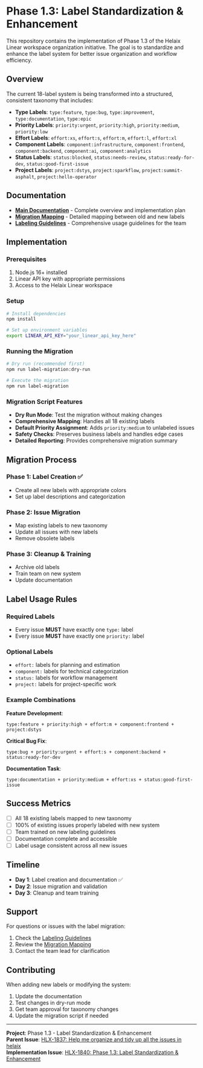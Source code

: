 # Phase 1.3: Label Standardization & Enhancement

This repository contains the implementation of Phase 1.3 of the Helaix Linear workspace organization initiative. The goal is to standardize and enhance the label system for better issue organization and workflow efficiency.

## Overview

The current 18-label system is being transformed into a structured, consistent taxonomy that includes:

- **Type Labels**: `type:feature`, `type:bug`, `type:improvement`, `type:documentation`, `type:epic`
- **Priority Labels**: `priority:urgent`, `priority:high`, `priority:medium`, `priority:low`
- **Effort Labels**: `effort:xs`, `effort:s`, `effort:m`, `effort:l`, `effort:xl`
- **Component Labels**: `component:infrastructure`, `component:frontend`, `component:backend`, `component:ai`, `component:analytics`
- **Status Labels**: `status:blocked`, `status:needs-review`, `status:ready-for-dev`, `status:good-first-issue`
- **Project Labels**: `project:dstys`, `project:sparkflow`, `project:summit-asphalt`, `project:hello-operator`

## Documentation

- **[Main Documentation](docs/linear/label-standardization/README.md)** - Complete overview and implementation plan
- **[Migration Mapping](docs/linear/label-standardization/migration-mapping.md)** - Detailed mapping between old and new labels
- **[Labeling Guidelines](docs/linear/label-standardization/labeling-guidelines.md)** - Comprehensive usage guidelines for the team

## Implementation

### Prerequisites

1. Node.js 16+ installed
2. Linear API key with appropriate permissions
3. Access to the Helaix Linear workspace

### Setup

```bash
# Install dependencies
npm install

# Set up environment variables
export LINEAR_API_KEY="your_linear_api_key_here"
```

### Running the Migration

```bash
# Dry run (recommended first)
npm run label-migration:dry-run

# Execute the migration
npm run label-migration
```

### Migration Script Features

- **Dry Run Mode**: Test the migration without making changes
- **Comprehensive Mapping**: Handles all 18 existing labels
- **Default Priority Assignment**: Adds `priority:medium` to unlabeled issues
- **Safety Checks**: Preserves business labels and handles edge cases
- **Detailed Reporting**: Provides comprehensive migration summary

## Migration Process

### Phase 1: Label Creation ✅
- Create all new labels with appropriate colors
- Set up label descriptions and categorization

### Phase 2: Issue Migration
- Map existing labels to new taxonomy
- Update all issues with new labels
- Remove obsolete labels

### Phase 3: Cleanup & Training
- Archive old labels
- Train team on new system
- Update documentation

## Label Usage Rules

### Required Labels
- Every issue **MUST** have exactly one `type:` label
- Every issue **MUST** have exactly one `priority:` label

### Optional Labels
- `effort:` labels for planning and estimation
- `component:` labels for technical categorization
- `status:` labels for workflow management
- `project:` labels for project-specific work

### Example Combinations

**Feature Development**:
```
type:feature + priority:high + effort:m + component:frontend + project:dstys
```

**Critical Bug Fix**:
```
type:bug + priority:urgent + effort:s + component:backend + status:ready-for-dev
```

**Documentation Task**:
```
type:documentation + priority:medium + effort:xs + status:good-first-issue
```

## Success Metrics

- [ ] All 18 existing labels mapped to new taxonomy
- [ ] 100% of existing issues properly labeled with new system
- [ ] Team trained on new labeling guidelines
- [ ] Documentation complete and accessible
- [ ] Label usage consistent across all new issues

## Timeline

- **Day 1**: Label creation and documentation ✅
- **Day 2**: Issue migration and validation
- **Day 3**: Cleanup and team training

## Support

For questions or issues with the label migration:

1. Check the [Labeling Guidelines](docs/linear/label-standardization/labeling-guidelines.md)
2. Review the [Migration Mapping](docs/linear/label-standardization/migration-mapping.md)
3. Contact the team lead for clarification

## Contributing

When adding new labels or modifying the system:

1. Update the documentation
2. Test changes in dry-run mode
3. Get team approval for taxonomy changes
4. Update the migration script if needed

---

**Project**: Phase 1.3 - Label Standardization & Enhancement  
**Parent Issue**: [HLX-1837: Help me organize and tidy up all the issues in helaix](https://linear.app/helaix/issue/HLX-1837)  
**Implementation Issue**: [HLX-1840: Phase 1.3: Label Standardization & Enhancement](https://linear.app/helaix/issue/HLX-1840)

